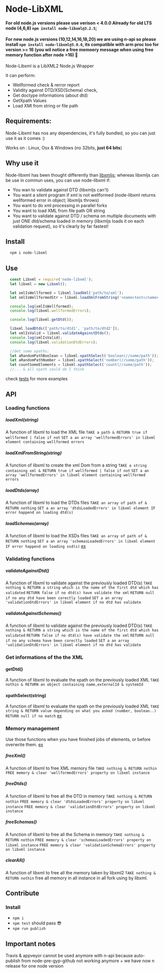 # Node-LibXML

#### For old node.js versions please use verison < 4.0.0 Already for old LTS node (4,6,8) `npm install node-libxml@3.2.5`;

#### For new node.js versions (10,12,14,16,18,20) we are using n-api so please install `npm install node-libxml@5.0.0`, its compatible with arm proc too for version >= 16 (you wil notice a free memoery message when using free memory function after node >16) 🙂

Node-Libxml is a LibXML2 Node.js Wrapper

It can perform:

- Wellformed check & rerror report
- Validity against DTD/XSD(Schema) check,
- Get doctype informations (about dtd)
- GetXpath Values
- Load XMl from string or file path

## Requirements:

Node-Libxml has nos any dependencies, it's fully bundled, so you can just use it as it comes :)

Works on : Linux, Osx & Windows (no 32bits, **just 64 bits**)

## Why use it

Node-libxml has been thought differently than [libxmljs](https://github.com/libxmljs/libxmljs); whereas libxmljs can be use in commun uses, you can use node-libxml if:

- You wan to validate against DTD (libxmljs can't)
- You want a silent program if xml is not wellformed (node-libxml returns wellformed error in object; libxmljs throws)
- You want to do xml processing in parallel forks
- You want to load XML from file path OR string
- You want to validate against DTD / schema on multiple documents with just ONE dtd/schema loaded in memory (libxmljs loads it on each validation request), so it's clearly by far fastest!

## Install

```bash
  npm i node-libxml
```

## Use

```javascript
  const Libxml = require('node-libxml');
  let libxml = new Libxml();

  let xmlIsWellformed = libxml.loadXml('path/to/xml');
  let xmlIsWellformedStr = libxml.loadXmlFromString('<name>test</name>');

  console.log(xmlIsWellformed);
  console.log(libxml.wellformedErrors);

  console.log(libxml.getDtd());

  libxml.loadDtds(['path/to/dtd1', 'path/to/dtd2']);
  let xmlIsValid = libxml.validateAgainstDtds();
  console.log(xmlIsValid);
  console.log(libxml.validationDtdErrors);

  //Get some xpaths;
  let aRandomPathBoolean = libxml.xpathSelect('boolean(//some/path'));
  let aRandomPathNumber = libxml.xpathSelect('number(//some/path'));
  let countSomeElements = libxml.xpathSelect('count(//some/path'));
  //... & all xpath could do I think
```

check [tests](./test/libxml-test.js) for more examples

## API

### Loading functions

##### loadXml(string)

A function of libxml to load the XML file
`TAKE a path & RETURN true if wellformed | false if not`
`SET a an array 'wellformedErrors' in libxml element containing wellformed errors`

##### loadXmlFromString(string)

A function of libxml to create the xml Dom from a string
`TAKE a string containing xml & RETURN true if wellformed | false if not`
`SET a an array 'wellformedErrors' in libxml element containing wellformed errors`

##### loadDtds(array)

A function of libxml to load the DTDs files
`TAKE an array of path of & RETURN nothing`
`SET a an array 'dtdsLoadedErrors' in libxml element IF error happend on loading dtd(s)`

##### loadSchemas(array)

A function of libxml to load the XSDs files
`TAKE an array of path of & RETURN nothing`
`SET a an array 'schemasLoadedErrors' in libxml element IF error happend on loading xsd(s)`
[ex](./test/libxml-test.js#L157)

### Validating functions

##### validateAgainstDtd()

A function of libxml to validate against the previously loaded DTD(s)
`TAKE nothing & RETURN a string which is the name of the first dtd which has validated`
`RETURN false if no dtd(s) have validate the xml`
`RETURN null if no any dtd have been corectly loaded`
`SET a an array 'validationDtdErrors' in libxml element if no dtd has validate`

##### validateAgainstSchemas()

A function of libxml to validate against the previously loaded DTD(s)
`TAKE nothing & RETURN a string which is the name of the first dtd which has validated`
`RETURN false if no dtd(s) have validate the xml`
`RETURN null if no any schema have been corectly loaded`
`SET a an array 'validationDtdErrors' in libxml element if no dtd has validate`

### Get informations of the the XML

#### getDtd()

A function of libxml to evaluate the xpath on the previously loaded XML
`TAKE nothin & RETURN an object containing name,externalId & systemId`

#### xpathSelect(string)

A function of libxml to evaluate the xpath on the previously loaded XML
`TAKE string & RETURN value depending on what you asked (number, boolean..)`
`RETURN null if no match`
[ex](./test/libxml-test.js#L69)

### Memory management

Use those functions when you have finished jobs of elements, or before overwrite them.
[ex](./test/libxml-test.js#100)

##### freeXml()

A function of libxml to free XML memory file
`TAKE nothing & RETURN nothin`
`FREE memory & clear 'wellformedErrors' property on libxml instance`

##### freeDtds()

A function of libxml to free all the DTD in memory
`TAKE nothing & RETURN nothin`
`FREE memory & clear 'dtdsLoadedErrors' property on libxml instance`
`FREE memory & clear 'validationDtdErrors' property on libxml instance`

##### freeSchemas()

A function of libxml to free all the Schema in memory
`TAKE nothing & RETURN nothin`
`FREE memory & clear 'schemasLoadedErrors' property on libxml instance`
`FREE memory & clear 'validationSchemaErrors' property on libxml instance`

##### clearAll()

A function of libxml to free all the memory taken by libxml2
`TAKE nothing & RETURN nothin`
free all memory in all instance in all fork using by libxml.

## Contribute

### Install

- `npm i`
- `npm test` should pass 😎
- `npm run publish`

## Important notes

Travis & appveyor cannot be used anymore with n-api because auto-publish from node-pre-gyp-github not working anymore + we have now n release for one node version
